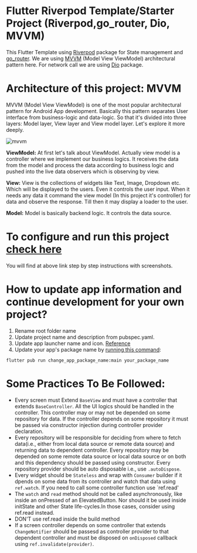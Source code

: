 # Flutter Riverpod Template/Starter Project (Riverpod,go_router, Dio, MVVM)

This Flutter Template using [Riverpod](https://pub.dev/packages/riverpod) package for State management and [go_router](https://pub.dev/packages/go_router). We are using [MVVM](https://en.wikipedia.org/wiki/Model%E2%80%93view%E2%80%93viewmodel) (Model View ViewModel) architectural pattern here. For network call we are using [Dio](https://pub.dev/packages/dio) package.

# Architecture of this project: MVVM

MVVM (Model View ViewModel) is one of the most popular architectural pattern for Android App development. Basically
this pattern separates User interface from business-logic and data-logic. So that it's divided into three layers: Model layer, 
View layer and View model layer. Let's explore it more deeply.

![mvvm](https://user-images.githubusercontent.com/3769029/137336079-1f3384d0-b9d6-4462-a2c4-4a3d2cc77e8a.png)

<b>ViewModel:</b> At first let's talk about ViewModel. Actually view model is a controller where we 
implement our business logics. It receives the data from the model and process the data according to
business logic and pushed into the live data observers which is observing by view.

<b>View:</b> View is the collections of widgets like Text, Image, Dropdown etc. Which will be displayed
to the users. Even it controls the user input. When it needs any data it command the view model (In this project it's controller)
for data and observe the response. Till then it may display a loader to the user.

<b>Model:</b> Model is basically backend logic. It controls the data source.

# To configure and run this project [check here](readme_configuration_guideline.md) 
You will find at above link step by step instructions with screenshots.

# How to update app information and continue development for your own project?

1. Rename root folder name
2. Update project name and description from pubspec.yaml. 
3. Update app launcher name and icon. [Reference](https://medium.com/@vaibhavi.rana99/change-application-name-and-icon-in-flutter-bebbec297c57)
4. Update your app's package name by [running this command](https://pub.dev/packages/change_app_package_name):

`flutter pub run change_app_package_name:main your_package_name`

# Some Practices To Be Followed:
  - Every screen must Extend `BaseView` and must have a controller that extends `BaseController`. All the UI logics should be handled in the controller. This controller may or may not be depended on some repository for data. If the controller depends on some repository it must be passed via constructor injection during controller provider declaration.
  - Every repository will be responsible for deciding from where to fetch data(i.e., either from local data source or remote data source) and returning data to dependent controller. Every repository may be depended on some remote data source or local data source or on both and this dependency should be passed using constructor. Every repository provider should be auto disposable i.e., use `.autoDispose`.
  - Every widget should be `Stateless` and wrap with `Consumer` builder if it dpends on some data from its controller and watch that data using `ref.watch`. If you need to call some controller function use `ref.read'
  - The `watch` and `read` method should not be called asynchronously, like inside an onPressed of an ElevatedButton. Nor should it be used inside initState and other State life-cycles.In those cases, consider using ref.read instead.
  - DON'T use ref.read inside the build method
  - If a screen controller depends on some controller that extends `ChangeNotifier` should be passesd as controller provider to that dependent controller and must be disposed on `onDisposed` callback using `ref.invalidate(provider)`.
